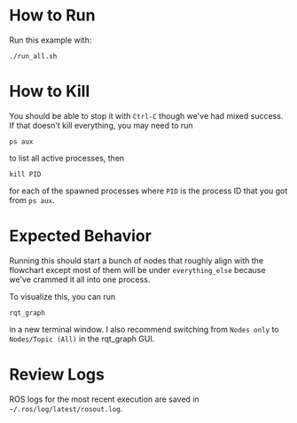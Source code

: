 # How to Run
Run this example with:
```
./run_all.sh
```
# How to Kill
You should be able to stop it with `Ctrl-C` though we've had mixed success. If that doesn't kill everything,
you may need to run
```
ps aux
```
to list all active processes, then
```
kill PID
```
for each of the spawned processes where `PID` is the process ID that you got from `ps aux`.
# Expected Behavior
Running this should start a bunch of nodes that roughly align with the flowchart except most of them will be under `everything_else` because we've crammed it all into one process.

To visualize this, you can run
```
rqt_graph
```
in a new terminal window. I also recommend switching from `Nodes only` to `Nodes/Topic (All)` in the rqt_graph GUI.
# Review Logs
ROS logs for the most recent execution are saved in `~/.ros/log/latest/rosout.log`.